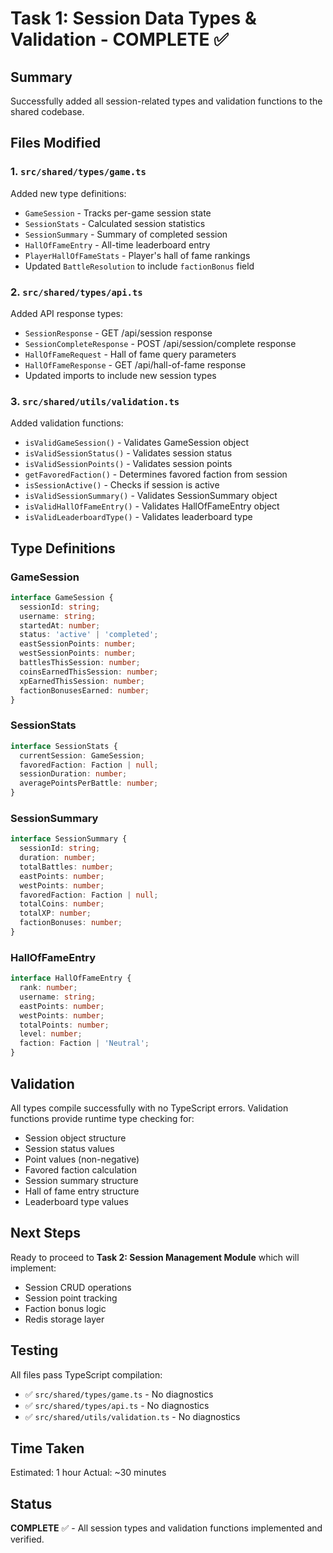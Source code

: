# Task 1: Session Data Types & Validation - COMPLETE ✅

## Summary

Successfully added all session-related types and validation functions to the shared codebase.

## Files Modified

### 1. `src/shared/types/game.ts`
Added new type definitions:
- `GameSession` - Tracks per-game session state
- `SessionStats` - Calculated session statistics
- `SessionSummary` - Summary of completed session
- `HallOfFameEntry` - All-time leaderboard entry
- `PlayerHallOfFameStats` - Player's hall of fame rankings
- Updated `BattleResolution` to include `factionBonus` field

### 2. `src/shared/types/api.ts`
Added API response types:
- `SessionResponse` - GET /api/session response
- `SessionCompleteResponse` - POST /api/session/complete response
- `HallOfFameRequest` - Hall of fame query parameters
- `HallOfFameResponse` - GET /api/hall-of-fame response
- Updated imports to include new session types

### 3. `src/shared/utils/validation.ts`
Added validation functions:
- `isValidGameSession()` - Validates GameSession object
- `isValidSessionStatus()` - Validates session status
- `isValidSessionPoints()` - Validates session points
- `getFavoredFaction()` - Determines favored faction from session
- `isSessionActive()` - Checks if session is active
- `isValidSessionSummary()` - Validates SessionSummary object
- `isValidHallOfFameEntry()` - Validates HallOfFameEntry object
- `isValidLeaderboardType()` - Validates leaderboard type

## Type Definitions

### GameSession
```typescript
interface GameSession {
  sessionId: string;
  username: string;
  startedAt: number;
  status: 'active' | 'completed';
  eastSessionPoints: number;
  westSessionPoints: number;
  battlesThisSession: number;
  coinsEarnedThisSession: number;
  xpEarnedThisSession: number;
  factionBonusesEarned: number;
}
```

### SessionStats
```typescript
interface SessionStats {
  currentSession: GameSession;
  favoredFaction: Faction | null;
  sessionDuration: number;
  averagePointsPerBattle: number;
}
```

### SessionSummary
```typescript
interface SessionSummary {
  sessionId: string;
  duration: number;
  totalBattles: number;
  eastPoints: number;
  westPoints: number;
  favoredFaction: Faction | null;
  totalCoins: number;
  totalXP: number;
  factionBonuses: number;
}
```

### HallOfFameEntry
```typescript
interface HallOfFameEntry {
  rank: number;
  username: string;
  eastPoints: number;
  westPoints: number;
  totalPoints: number;
  level: number;
  faction: Faction | 'Neutral';
}
```

## Validation

All types compile successfully with no TypeScript errors. Validation functions provide runtime type checking for:
- Session object structure
- Session status values
- Point values (non-negative)
- Favored faction calculation
- Session summary structure
- Hall of fame entry structure
- Leaderboard type values

## Next Steps

Ready to proceed to **Task 2: Session Management Module** which will implement:
- Session CRUD operations
- Session point tracking
- Faction bonus logic
- Redis storage layer

## Testing

All files pass TypeScript compilation:
- ✅ `src/shared/types/game.ts` - No diagnostics
- ✅ `src/shared/types/api.ts` - No diagnostics
- ✅ `src/shared/utils/validation.ts` - No diagnostics

## Time Taken

Estimated: 1 hour
Actual: ~30 minutes

## Status

**COMPLETE** ✅ - All session types and validation functions implemented and verified.
